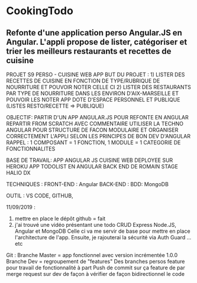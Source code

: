 # CookingTodo
Refonte d'une application perso Angular.JS en Angular. L'appli propose de lister, catégoriser et trier les meilleurs restaurants et recettes de cuisine
-----------------------------------------------------------------------------------------------------------------------------------
PROJET S9 PERSO - CUISINE WEB APP
BUT DU PROJET : 1) LISTER DES RECETTES DE CUISINE EN FONCTION DE TYPE/RUBRIQUE DE NOURRITURE ET POUVOIR NOTER CELLE CI
2) LISTER DES RESTAURANTS PAR TYPE DE NOURRITURE DANS LES ENVIRON D'AIX-MARSEILLE ET POUVOIR LES NOTER
APP DOTE D'ESPACE PERSONNEL ET PUBLIQUE (LISTES RESTO/RECETTE => PUBLIQUE) 

OBJECTIF: PARTIR D'UN APP ANGULAR.JS POUR REFONTE EN ANGULAR
REPARTIR FROM SCRATCH AVEC COMMENTAIRE
UTILISER LA TECHNO ANGULAR POUR STRUCTURE DE FACON MODULAIRE ET ORGANISER CORRECTEMENT L'APPLI SELON LES PRINCIPES DE BON DEV
D'ANGULAR
RAPPEL : 1 COMPOSANT = 1 FONCTION, 1 MODULE = 1 CATEGORIE DE FONCTIONNALITES

BASE DE TRAVAIL:
APP ANGULAR JS CUISINE WEB DEPLOYEE SUR HEROKU
APP TODOLIST EN ANGULAR 
BACK END DE ROMAIN STAGE HALIO DX

TECHNIQUES :
FRONT-END : Angular 
BACK-END :
BDD: MongoDB

OUTIL : 
VS CODE, GITHUB, 

11/09/2019 : 
1) mettre en place le dépôt github = fait
2) j'ai trouvé une vidéo présentant une todo CRUD Express Node.JS, Angular et MongoDB
Celle ci va me servir de base pour mettre en place l'architecture de l'app. Ensuite, je rajouterai la sécurité via Auth Guard ... etc

Git :
Branche Master = app fonctionnel avec version incrémentée 1.0.0
Branche Dev = regroupement de "features"
Des branches persos feature pour travail de fonctionnalité à part
Push de commit sur ça feature de par merge request  sur dev de façon à vérifier de façon bidirectionnel le code 
